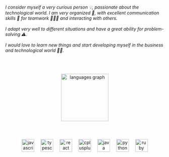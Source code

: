 <h6 align="left">I consider myself a very curious person 💡, passionate about the technological world. I am very organized 📖, with excellent communication skills 📢 for teamwork 🙋🏻‍♂️ and interacting with others.<br><br>I adapt very well to different situations and have a great ability for problem-solving ⚠️.<br><br>I would love to learn new things and start developing myself in the business and technological world 📡🏢.</h6>

###

<div align="center">
  <br><br>
  
  <img src="https://github-readme-stats.vercel.app/api/top-langs?username=Jmunozc3&locale=en&hide_title=false&layout=compact&card_width=320&langs_count=5&theme=dracula&hide_border=false&order=2" height="150" alt="languages graph"  />
</div>

###

<div align="center">
  <br><br>
  <img src="https://cdn.jsdelivr.net/gh/devicons/devicon/icons/javascript/javascript-original.svg" height="40" alt="javascript logo"  />
  <img width="12" />
  <img src="https://cdn.jsdelivr.net/gh/devicons/devicon/icons/typescript/typescript-original.svg" height="40" alt="typescript logo"  />
  <img width="12" />
  <img src="https://cdn.jsdelivr.net/gh/devicons/devicon/icons/react/react-original.svg" height="40" alt="react logo"  />
  <img width="12" />
  <img src="https://cdn.jsdelivr.net/gh/devicons/devicon/icons/cplusplus/cplusplus-original.svg" height="40" alt="cplusplus logo"  />
  <img width="12" />
  <img src="https://cdn.jsdelivr.net/gh/devicons/devicon/icons/java/java-original.svg" height="40" alt="java logo"  />
  <img width="12" />
  <img src="https://cdn.jsdelivr.net/gh/devicons/devicon/icons/python/python-original.svg" height="40" alt="python logo"  />
  <img width="12" />
  <img src="https://cdn.jsdelivr.net/gh/devicons/devicon/icons/ruby/ruby-original.svg" height="40" alt="ruby logo"  />
</div>

###
<div align="center">
  <br><br>
</div>

###
